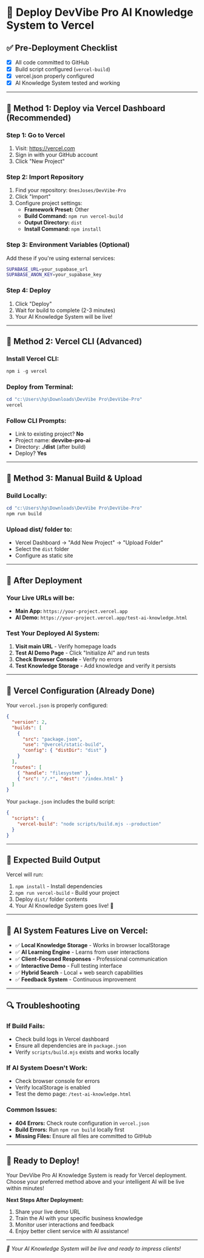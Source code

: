 # 🚀 Deploy DevVibe Pro AI Knowledge System to Vercel

## ✅ **Pre-Deployment Checklist**
- [x] All code committed to GitHub
- [x] Build script configured (`vercel-build`)
- [x] vercel.json properly configured
- [x] AI Knowledge System tested and working

---

## 🎯 **Method 1: Deploy via Vercel Dashboard (Recommended)**

### **Step 1: Go to Vercel**
1. Visit: https://vercel.com
2. Sign in with your GitHub account
3. Click "New Project"

### **Step 2: Import Repository**
1. Find your repository: `OnesJoses/DevVibe-Pro`
2. Click "Import"
3. Configure project settings:
   - **Framework Preset:** Other
   - **Build Command:** `npm run vercel-build`
   - **Output Directory:** `dist`
   - **Install Command:** `npm install`

### **Step 3: Environment Variables (Optional)**
Add these if you're using external services:
```bash
SUPABASE_URL=your_supabase_url
SUPABASE_ANON_KEY=your_supabase_key
```

### **Step 4: Deploy**
1. Click "Deploy"
2. Wait for build to complete (2-3 minutes)
3. Your AI Knowledge System will be live!

---

## 🎯 **Method 2: Vercel CLI (Advanced)**

### **Install Vercel CLI:**
```powershell
npm i -g vercel
```

### **Deploy from Terminal:**
```powershell
cd "c:\Users\hp\Downloads\DevVibe Pro\DevVibe-Pro"
vercel
```

### **Follow CLI Prompts:**
- Link to existing project? **No**
- Project name: **devvibe-pro-ai**
- Directory: **./dist** (after build)
- Deploy? **Yes**

---

## 🎯 **Method 3: Manual Build & Upload**

### **Build Locally:**
```powershell
cd "c:\Users\hp\Downloads\DevVibe Pro\DevVibe-Pro"
npm run build
```

### **Upload dist/ folder to:**
- Vercel Dashboard → "Add New Project" → "Upload Folder"
- Select the `dist` folder
- Configure as static site

---

## 🌟 **After Deployment**

### **Your Live URLs will be:**
- **Main App:** `https://your-project.vercel.app`
- **AI Demo:** `https://your-project.vercel.app/test-ai-knowledge.html`

### **Test Your Deployed AI System:**
1. **Visit main URL** - Verify homepage loads
2. **Test AI Demo Page** - Click "Initialize AI" and run tests
3. **Check Browser Console** - Verify no errors
4. **Test Knowledge Storage** - Add knowledge and verify it persists

---

## 🔧 **Vercel Configuration (Already Done)**

Your `vercel.json` is properly configured:
```json
{
  "version": 2,
  "builds": [
    { 
      "src": "package.json", 
      "use": "@vercel/static-build", 
      "config": { "distDir": "dist" } 
    }
  ],
  "routes": [
    { "handle": "filesystem" },
    { "src": "/.*", "dest": "/index.html" }
  ]
}
```

Your `package.json` includes the build script:
```json
{
  "scripts": {
    "vercel-build": "node scripts/build.mjs --production"
  }
}
```

---

## 🎯 **Expected Build Output**

Vercel will run:
1. `npm install` - Install dependencies
2. `npm run vercel-build` - Build your project
3. Deploy `dist/` folder contents
4. Your AI Knowledge System goes live! 🎉

---

## 🌟 **AI System Features Live on Vercel:**

- ✅ **Local Knowledge Storage** - Works in browser localStorage
- ✅ **AI Learning Engine** - Learns from user interactions  
- ✅ **Client-Focused Responses** - Professional communication
- ✅ **Interactive Demo** - Full testing interface
- ✅ **Hybrid Search** - Local + web search capabilities
- ✅ **Feedback System** - Continuous improvement

---

## 🔍 **Troubleshooting**

### **If Build Fails:**
- Check build logs in Vercel dashboard
- Ensure all dependencies are in `package.json`
- Verify `scripts/build.mjs` exists and works locally

### **If AI System Doesn't Work:**
- Check browser console for errors
- Verify localStorage is enabled
- Test the demo page: `/test-ai-knowledge.html`

### **Common Issues:**
- **404 Errors:** Check route configuration in `vercel.json`
- **Build Errors:** Run `npm run build` locally first
- **Missing Files:** Ensure all files are committed to GitHub

---

## 🎉 **Ready to Deploy!**

Your DevVibe Pro AI Knowledge System is ready for Vercel deployment. Choose your preferred method above and your intelligent AI will be live within minutes!

**Next Steps After Deployment:**
1. Share your live demo URL
2. Train the AI with your specific business knowledge
3. Monitor user interactions and feedback
4. Enjoy better client service with AI assistance!

---

*🤖 Your AI Knowledge System will be live and ready to impress clients!*
